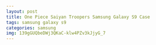 ```yaml
---
layout: post
title: One Piece Saiyan Troopers Samsung Galaxy S9 Case
tags: samsung galaxy s9
categories: samsung
img: 139gGUQbeDWj3QKaC-klw4PZv3kJjyG_7
---
```

